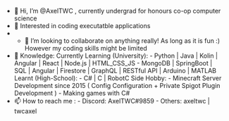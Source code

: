 - 👋 Hi, I’m @AxelTWC , currently undergrad for honours co-op computer science
- 👀 Interested in coding executatble applications
- - 💞️ I’m looking to collaborate on anything really! As long as it is fun :) However my coding skills might be limited 
- 🌱 Knowledge: 
        Currently Learning (University):
           - Python | Java | Kolin | Angular | React | Node.js | HTML_CSS_JS 
           - MongoDB | SpringBoot | SQL | Angular | Firestore | GraphQL | RESTful API | Arduino | MATLAB
        Learnt (High-School):
           - C# | C | RobotC 
        Side Hobby:
           - Minecraft Server Development since 2015 ( Config Configuration + Private Spigot Plugin Development )
           - Making games with C# 
- 📫 How to reach me :
      - Discord: AxelTWC#9859
      - Others: axeltwc | twcaxel 
<!---
AxelTWC/AxelTWC is a ✨ special ✨ repository because its `README.md` (this file) appears on your GitHub profile.
You can click the Preview link to take a look at your changes.
--->
